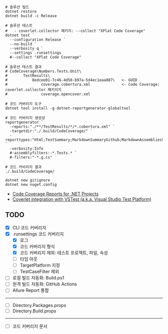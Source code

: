 ```shell
# 솔루션 빌드
dotnet restore
dotnet build -c Release

# 솔루션 테스트
#   - coverlet.collector 패키지: --collect "XPlat Code Coverage"
dotnet test `
  --configuration Release `
  --no-build `
  --verbosity q `
  --settings .runsettings
  #--collect "XPlat Code Coverage"

# 솔루션 테스트 결과
# CodeCoverage\Numbers.Tests.Unit\
#       TestResults\
#           8edcee01-7c46-4d50-b97a-5d4ec1eaa887\   <- GUID
#               coverage.cobertura.xml              <- Code Coverage:  coverlet.collector 패키지지
#               coverage.opencover.xml

# 코드 커버리지 도구
dotnet tool install -g dotnet-reportgenerator-globaltool

# 코드 커버리지 생성성
reportgenerator `
  -reports:"./**/TestResults/*/*.cobertura.xml" `
  -targetdir:"./.build/CodeCoverage/" `
  -reporttypes:"Html;TextSummary;MarkdownSummaryGithub;MarkdownAssembliesSummary" `
  -verbosity:Info
  #-assemblyfilters:-*.Tests.* `
  #-filters:"-*.g.cs"

# 코드 커비리지 결과
./.build/CodeCoverage/
```

```shell
dotnet new gitignore
dotnet new nuget.config
```

- [Code Coverage Reports for .NET Projects](https://knowyourtoolset.com/2024/01/coverage-reports/)
- [Coverlet integration with VSTest (a.k.a. Visual Studio Test Platform)](https://github.com/coverlet-coverage/coverlet/blob/master/Documentation/VSTestIntegration.md#advanced-options-supported-via-runsettings)

## TODO
- [x] CLI 코드 커버리지
- [X] .runsettings 코드 커버리지
  - [x] 로그
  - [x] 코드 커버리지 형식
  - [x] 코드 커버리지 제외: 테스트 프로젝트, 파일, 속성
  - [ ] 타임 아웃
  - [ ] TargetPlatform 지정
  - [ ] TestCaseFilter 제외
- [ ] 로컬 빌드 자동화: Build.ps1
- [ ] 원격 빌드 자동화: GitHub Actions
- [ ] Allure Report 통합
---
- [ ] Directory.Packages.props
- [ ] Directory.Build.props
---
- [ ] 코드 커버리지 문서